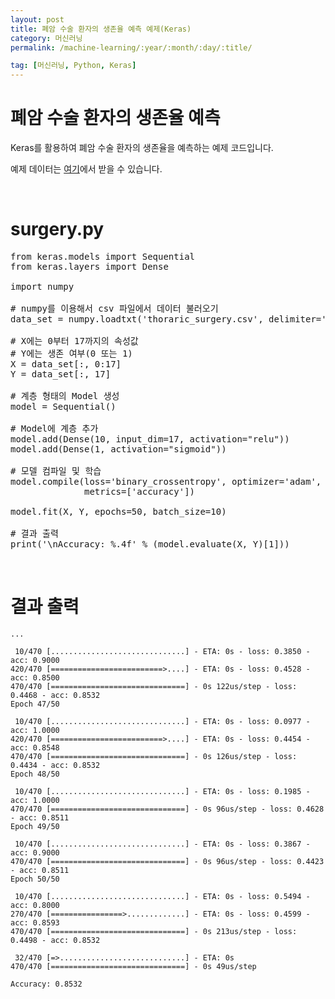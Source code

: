 ```yaml
---
layout: post
title: 폐암 수술 환자의 생존율 예측 예제(Keras)
category: 머신러닝
permalink: /machine-learning/:year/:month/:day/:title/

tag: [머신러닝, Python, Keras]
---
```

# 폐암 수술 환자의 생존율 예측

Keras를 활용하여 폐암 수술 환자의 생존율을 예측하는 예제 코드입니다. 

예제 데이터는 [여기]((/assets/machine-learning/thoraric_surgery.csv))에서 받을 수 있습니다.

<br>

# surgery.py

<pre class="prettyprint">
from keras.models import Sequential
from keras.layers import Dense

import numpy

# numpy를 이용해서 csv 파일에서 데이터 불러오기
data_set = numpy.loadtxt('thoraric_surgery.csv', delimiter=',')

# X에는 0부터 17까지의 속성값
# Y에는 생존 여부(0 또는 1)
X = data_set[:, 0:17]
Y = data_set[:, 17]

# 계층 형태의 Model 생성
model = Sequential()

# Model에 계층 추가
model.add(Dense(10, input_dim=17, activation="relu"))
model.add(Dense(1, activation="sigmoid"))

# 모델 컴파일 및 학습
model.compile(loss='binary_crossentropy', optimizer='adam',
              metrics=['accuracy'])

model.fit(X, Y, epochs=50, batch_size=10)

# 결과 출력
print('\nAccuracy: %.4f' % (model.evaluate(X, Y)[1]))
</pre>

<br>

# 결과 출력

~~~
...

 10/470 [..............................] - ETA: 0s - loss: 0.3850 - acc: 0.9000
420/470 [=========================>....] - ETA: 0s - loss: 0.4528 - acc: 0.8500
470/470 [==============================] - 0s 122us/step - loss: 0.4468 - acc: 0.8532
Epoch 47/50

 10/470 [..............................] - ETA: 0s - loss: 0.0977 - acc: 1.0000
420/470 [=========================>....] - ETA: 0s - loss: 0.4454 - acc: 0.8548
470/470 [==============================] - 0s 126us/step - loss: 0.4434 - acc: 0.8532
Epoch 48/50

 10/470 [..............................] - ETA: 0s - loss: 0.1985 - acc: 1.0000
470/470 [==============================] - 0s 96us/step - loss: 0.4628 - acc: 0.8511
Epoch 49/50

 10/470 [..............................] - ETA: 0s - loss: 0.3867 - acc: 0.9000
470/470 [==============================] - 0s 96us/step - loss: 0.4423 - acc: 0.8511
Epoch 50/50

 10/470 [..............................] - ETA: 0s - loss: 0.5494 - acc: 0.8000
270/470 [================>.............] - ETA: 0s - loss: 0.4599 - acc: 0.8593
470/470 [==============================] - 0s 213us/step - loss: 0.4498 - acc: 0.8532

 32/470 [=>............................] - ETA: 0s
470/470 [==============================] - 0s 49us/step

Accuracy: 0.8532
~~~